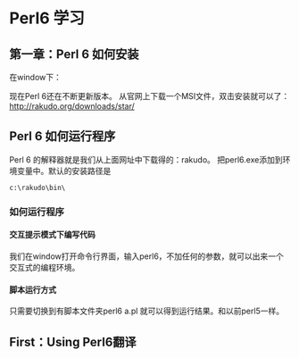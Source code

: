 # Perl6 学习
## 第一章：Perl 6 如何安装
在window下：

现在Perl 6还在不断更新版本。
从官网上下载一个MSI文件，双击安装就可以了：
http://rakudo.org/downloads/star/

## Perl 6 如何运行程序
Perl 6 的解释器就是我们从上面网址中下载得的：rakudo。
把perl6.exe添加到环境变量中。默认的安装路径是
```
c:\rakudo\bin\ 
```
### 如何运行程序
#### 交互提示模式下编写代码
我们在window打开命令行界面，输入perl6，不加任何的参数，就可以出来一个交互式的编程环境。

####  脚本运行方式
只需要切换到有脚本文件夹perl6 a.pl
就可以得到运行结果。和以前perl5一样。

## First：Using Perl6翻译


